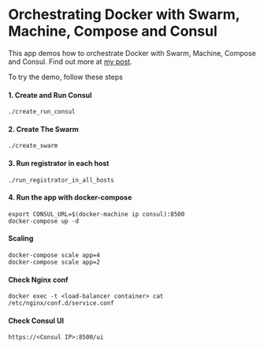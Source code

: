 Orchestrating Docker with Swarm, Machine, Compose and Consul
===

This app demos how to orchestrate Docker with Swarm, Machine, Compose and Consul. Find out more at [my post](https://chengl.com/orchestrating-docker-using-swarm/).

To try the demo, follow these steps

#### 1. Create and Run Consul

```
./create_run_consul
```

#### 2. Create The Swarm

```
./create_swarm
```
#### 3. Run registrator in each host

```
./run_registrator_in_all_hosts
```

#### 4. Run the app with docker-compose

```
export CONSUL_URL=$(docker-machine ip consul):8500
docker-compose up -d
```

#### Scaling

```
docker-compose scale app=4
docker-compose scale app=2
```

#### Check Nginx conf
```
docker exec -t <load-balancer container> cat /etc/nginx/conf.d/service.conf
```

#### Check Consul UI
```
https://<Consul IP>:8500/ui
```
